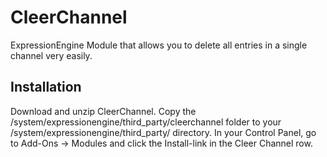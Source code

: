 CleerChannel
============

ExpressionEngine Module that allows you to delete all entries in a single channel very easily. 

Installation
------------
Download and unzip CleerChannel.
Copy the /system/expressionengine/third_party/cleerchannel folder to your /system/expressionengine/third_party/ directory.
In your Control Panel, go to Add-Ons → Modules and click the Install-link in the Cleer Channel row.

